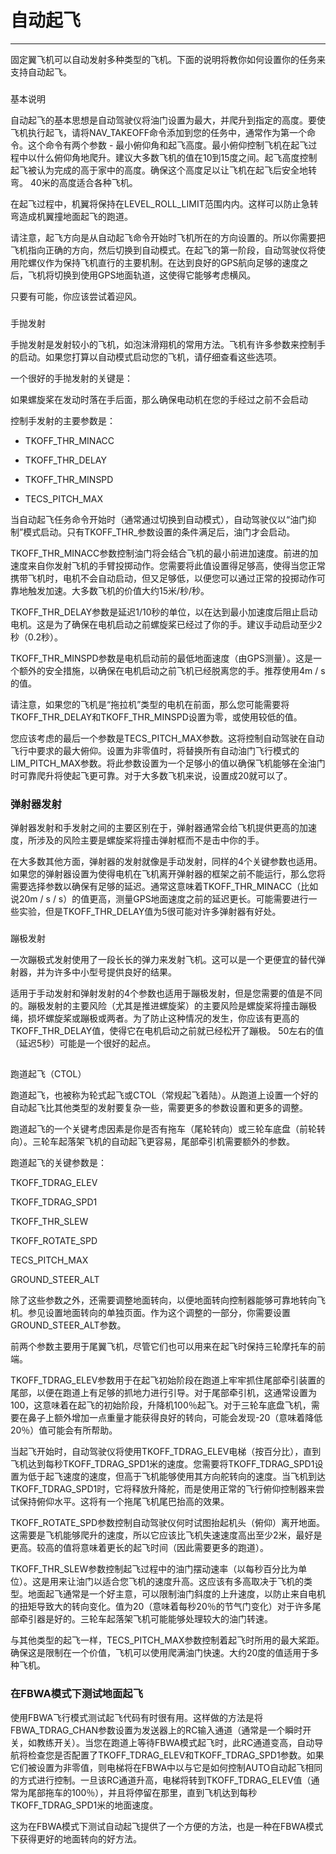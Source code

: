 # 自动起飞

---

固定翼飞机可以自动发射多种类型的飞机。下面的说明将教你如何设置你的任务来支持自动起飞。

### 基本说明

自动起飞的基本思想是自动驾驶仪将油门设置为最大，并爬升到指定的高度。要使飞机执行起飞，请将NAV\_TAKEOFF命令添加到您的任务中，通常作为第一个命令。这个命令有两个参数 - 最小俯仰角和起飞高度。最小俯仰控制飞机在起飞过程中以什么俯仰角地爬升。建议大多数飞机的值在10到15度之间。起飞高度控制起飞被认为完成的高于家中的高度。确保这个高度足以让飞机在起飞后安全地转弯。 40米的高度适合各种飞机。

在起飞过程中，机翼将保持在LEVEL\_ROLL\_LIMIT范围内内。这样可以防止急转弯造成机翼撞地面起飞的跑道。

请注意，起飞方向是从自动起飞命令开始时飞机所在的方向设置的。所以你需要把飞机指向正确的方向，然后切换到自动模式。在起飞的第一阶段，自动驾驶仪将使用陀螺仪作为保持飞机直行的主要机制。在达到良好的GPS航向足够的速度之后，飞机将切换到使用GPS地面轨道，这使得它能够考虑横风。

只要有可能，你应该尝试着迎风。

### 手抛发射

手抛发射是发射较小的飞机，如泡沫滑翔机的常用方法。飞机有许多参数来控制手的启动。如果您打算以自动模式启动您的飞机，请仔细查看这些选项。

一个很好的手抛发射的关键是：

如果螺旋桨在发动时落在手后面，那么确保电动机在您的手经过之前不会启动

控制手发射的主要参数是：

*  TKOFF\_THR\_MINACC

* TKOFF\_THR\_DELAY

* TKOFF\_THR\_MINSPD

* TECS\_PITCH\_MAX

当自动起飞任务命令开始时（通常通过切换到自动模式），自动驾驶仪以“油门抑制”模式启动。只有TKOFF\_THR\_参数设置的条件满足后，油门才会启动。

TKOFF\_THR\_MINACC参数控制油门将会结合飞机的最小前进加速度。前进的加速度来自你发射飞机的手臂投掷动作。您需要将此值设置得足够高，使得当您正常携带飞机时，电机不会自动启动，但又足够低，以便您可以通过正常的投掷动作可靠地触发加速。大多数飞机的价值大约15米/秒/秒。

TKOFF\_THR\_DELAY参数是延迟1/10秒的单位，以在达到最小加速度后阻止启动电机。这是为了确保在电机启动之前螺旋桨已经过了你的手。建议手动启动至少2秒（0.2秒）。

TKOFF\_THR\_MINSPD参数是电机启动前的最低地面速度（由GPS测量）。这是一个额外的安全措施，以确保在电机启动之前飞机已经脱离您的手。推荐使用4m / s的值。

请注意，如果您的飞机是“拖拉机”类型的电机在前面，那么您可能需要将TKOFF\_THR\_DELAY和TKOFF\_THR\_MINSPD设置为零，或使用较低的值。

您应该考虑的最后一个参数是TECS\_PITCH\_MAX参数。这将控制自动驾驶在自动飞行中要求的最大俯仰。设置为非零值时，将替换所有自动油门飞行模式的LIM\_PITCH\_MAX参数。将此参数设置为一个足够小的值以确保飞机能够在全油门时可靠爬升将使起飞更可靠。对于大多数飞机来说，设置成20就可以了。

### 弹射器发射

弹射器发射和手发射之间的主要区别在于，弹射器通常会给飞机提供更高的加速度，所涉及的风险主要是螺旋桨将撞击弹射框而不是击中你的手。

在大多数其他方面，弹射器的发射就像是手动发射，同样的4个关键参数也适用。如果您的弹射器设置为使得电机在飞机离开弹射器的框架之前不能运行，那么您将需要选择参数以确保有足够的延迟。通常这意味着TKOFF\_THR\_MINACC（比如说20m / s / s）的值更高，测量GPS地面速度之前的延迟更长。可能需要进行一些实验，但是TKOFF\_THR\_DELAY值为5很可能对许多弹射器有好处。

### 蹦极发射

一次蹦极式发射使用了一段长长的弹力来发射飞机。这可以是一个更便宜的替代弹射器，并为许多中小型号提供良好的结果。



适用于手动发射和弹射发射的4个参数也适用于蹦极发射，但是您需要的值是不同的。蹦极发射的主要风险（尤其是推进螺旋桨）的主要风险是螺旋桨将撞击蹦极绳，损坏螺旋桨或蹦极或两者。为了防止这种情况的发生，你应该有更高的TKOFF\_THR\_DELAY值，使得它在电机启动之前就已经松开了蹦极。 50左右的值（延迟5秒）可能是一个很好的起点。

## 跑道起飞（CTOL）

跑道起飞，也被称为轮式起飞或CTOL（常规起飞着陆）。从跑道上设置一个好的自动起飞比其他类型的发射要复杂一些，需要更多的参数设置和更多的调整。

跑道起飞的一个关键考虑因素是你是否有拖车（尾轮转向）或三轮车底盘（前轮转向）。三轮车起落架飞机的自动起飞更容易，尾部牵引机需要额外的参数。

跑道起飞的关键参数是：

TKOFF\_TDRAG\_ELEV

TKOFF\_TDRAG\_SPD1

TKOFF\_THR\_SLEW

TKOFF\_ROTATE\_SPD

TECS\_PITCH\_MAX

GROUND\_STEER\_ALT

除了这些参数之外，还需要调整地面转向，以便地面转向控制器能够可靠地转向飞机。参见设置地面转向的单独页面。作为这个调整的一部分，你需要设置GROUND\_STEER\_ALT参数。

前两个参数主要用于尾翼飞机，尽管它们也可以用来在起飞时保持三轮摩托车的前端。

TKOFF\_TDRAG\_ELEV参数用于在起飞初始阶段在跑道上牢牢抓住尾部牵引装置的尾部，以便在跑道上有足够的抓地力进行引导。对于尾部牵引机，这通常设置为100，这意味着在起飞的初始阶段，升降机100％起飞。对于三轮车底盘飞机，需要在鼻子上额外增加一点重量才能获得良好的转向，可能会发现-20（意味着降低20％）值可能会有所帮助。

当起飞开始时，自动驾驶仪将使用TKOFF\_TDRAG\_ELEV电梯（按百分比），直到飞机达到每秒TKOFF\_TDRAG\_SPD1米的速度。您需要将TKOFF\_TDRAG\_SPD1设置为低于起飞速度的速度，但高于飞机能够使用其方向舵转向的速度。当飞机到达TKOFF\_TDRAG\_SPD1时，它将释放升降舵，而是使用正常的飞行俯仰控制器来尝试保持俯仰水平。这将有一个拖尾飞机尾巴抬高的效果。

TKOFF\_ROTATE\_SPD参数控制自动驾驶仪何时试图抬起机头（俯仰）离开地面。这需要是飞机能够爬升的速度，所以它应该比飞机失速速度高出至少2米，最好是更高。较高的值将意味着更长的起飞时间（因此需要更多的跑道）。

TKOFF\_THR\_SLEW参数控制起飞过程中的油门摆动速率（以每秒百分比为单位）。这是用来让油门以适合您飞机的速度升高。这应该有多高取决于飞机的类型。地面起飞通常是一个好主意，可以限制油门斜度的上升速度，以防止来自电机的扭矩导致大的转向变化。值为20（意味着每秒20％的节气门变化）对于许多尾部牵引器是好的。三轮车起落架飞机可能能够处理较大的油门转速。

与其他类型的起飞一样，TECS\_PITCH\_MAX参数控制着起飞时所用的最大桨距。确保这是限制在一个价值，飞机可以使用爬满油门快速。大约20度的值适用于多种飞机。

### 在FBWA模式下测试地面起飞

使用FBWA飞行模式测试起飞代码有时很有用。这样做的方法是将FBWA\_TDRAG\_CHAN参数设置为发送器上的RC输入通道（通常是一个瞬时开关，如教练开关）。当您在跑道上等待FBWA模式起飞时，此RC通道变高，自动导航将检查您是否配置了TKOFF\_TDRAG\_ELEV和TKOFF\_TDRAG\_SPD1参数。如果它们被设置为非零值，则电梯将在FBWA中以与它是如何控制AUTO自动起飞相同的方式进行控制。一旦该RC通道升高，电梯将转到TKOFF\_TDRAG\_ELEV值（通常为尾部拖车的100％），并且将停留在那里，直到飞机达到每秒TKOFF\_TDRAG\_SPD1米的地面速度。

这为在FBWA模式下测试自动起飞提供了一个方便的方法，也是一种在FBWA模式下获得更好的地面转向的好方法。



